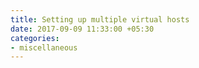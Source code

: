```yaml
---
title: Setting up multiple virtual hosts
date: 2017-09-09 11:33:00 +05:30
categories:
- miscellaneous
---
```


